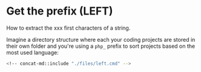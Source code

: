 # Get the prefix (LEFT)

How to extract the xxx first characters of a string.

Imagine a directory structure where each your coding projects are stored in their own folder and you're using a `php_` prefix to sort projects based on the most used language:

```bash
<!-- concat-md::include "./files/left.cmd" -->
```

